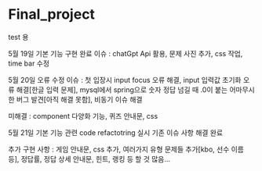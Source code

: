 # Final_project
test 용

5월 19일 기본 기능 구현 완료
이슈 : chatGpt Api 활용, 문제 사진 추가, css 작업, time bar 수정

5월 20일 오류 수정
이슈 : 첫 입장시 input focus 오류 해결, input 입력값 초기화 오류 해결[한글 입력 문제], mysql에서 spring으로 숫자 정답 넘길 때 .0이 붙는 어마무시한 버그 발견[아직 해결 못함], 비동기 이슈 해결

미해결 : component 다양화 기능, 퀴즈 안내문, css

5월 21일 기본 기능 관련 code refactotring 실시
기존 이슈 사항 해결 완료

추가 구현 사항 : 게임 안내문, css 추가, 여러가지 유형 문제들 추가[kbo, 선수 이름 등], 정답률, 정답 상세 안내문, 힌트, 랭킹 등 할 것 많음...
